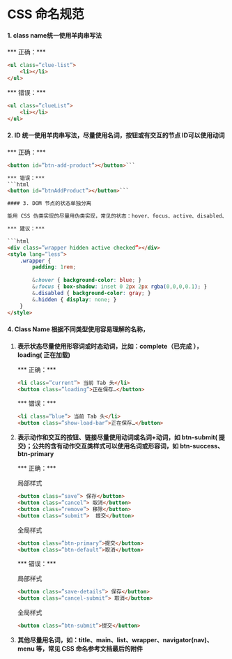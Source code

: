 # CSS  命名规范

#### 1. class name统一使用羊肉串写法

*** 正确：*** 
```html
<ul class=”clue-list”>
    <li></li>
</ul>
```

*** 错误：***
```html
<ul class=”clueList”>
    <li></li>
</ul>
```

#### 2. ID 统一使用羊肉串写法，尽量使用名词，按钮或有交互的节点 ID可以使用动词

*** 正确：*** 
```html
<button id=”btn-add-product”></button>```

*** 错误：***
```html
<button id=”btnAddProduct”></button>```

#### 3. DOM 节点的状态单独分离

能用 CSS 伪类实现的尽量用伪类实现，常见的状态：hover、focus、active、disabled、checked、hidden、visible、current，不要用类似 gray 表示disabled状态、blue表示current状态

*** 建议：***

```html
<div class=”wrapper hidden active checked”></div>
<style lang=”less”>
    .wrapper {
        padding: 1rem;
        
        &:hover { background-color: blue; }
        &:focus { box-shadow: inset 0 2px 2px rgba(0,0,0,0.1); }
        &.disabled { background-color: gray; }
        &.hidden { display: none; }
    }
</style>
```

#### 4. Class Name  根据不同类型使用容易理解的名称，

1. **表示状态尽量使用形容词或时态动词，比如：complete（已完成 ），loading( 正在加载)**

    *** 正确：***
    
    ```html
    <li class=”current”> 当前 Tab 头</li>
    <button class=”loading”>正在保存…</button>
    ```
    
    *** 错误：***
     
    ```html
    <li class=”blue”> 当前 Tab 头</li>
    <button class=”show-load-bar”>正在保存…</button>
    ```
        
2. **表示动作和交互的按钮、链接尽量使用动词或名词+动词，如 btn-submit( 提交)；公共的含有动作交互类样式可以使用名词或形容词，如 btn-success、btn-primary**

    *** 正确：***
    
    局部样式
    
    ```html
    <button class=”save”> 保存</button>
    <button class=”cancel”> 取消</button>
    <button class=”remove”> 移除</button>
    <button class=”submit”>  提交</button>
    ```
    
    全局样式
    
    ```html
    <button class=”btn-primary”>提交</button>
    <button class=”btn-default”>取消</button>
    ```
        
    *** 错误：***
    
    局部样式
    ```html
    <button class=”save-details”> 保存</button>
    <button class=”cancel-submit”> 取消</button>
    ```
    
    全局样式
    ```html
    <button class=”btn-submit”>提交</button>
    ```

3. **其他尽量用名词，如：title、main、list、wrapper、navigator(nav)、menu 等，常见 CSS 命名参考文档最后的附件**